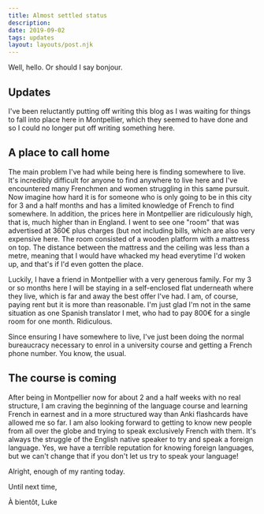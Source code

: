 ```yaml
---
title: Almost settled status
description:
date: 2019-09-02
tags: updates
layout: layouts/post.njk
---
```

Well, hello. Or should I say bonjour.

## Updates

I've been reluctantly putting off writing this blog as I was waiting for things to fall into place here in Montpellier, which they seemed to have done and so I could no longer put off writing something here.

## A place to call home

The main problem I've had while being here is finding somewhere to live. It's incredibly difficult for anyone to find anywhere to live here and I've encountered many Frenchmen and women struggling in this same pursuit. Now imagine how hard it is for someone who is only going to be in this city for 3 and a half months and has a limited knowledge of French to find somewhere. In addition, the prices here in Montpellier are ridiculously high, that is, much higher than in England. I went to see one "room" that was advertised at 360€ plus charges (but not including bills, which are also very expensive here. The room consisted of a wooden platform with a mattress on top. The distance between the mattress and the ceiling was less than a metre, meaning that I would have whacked my head everytime I'd woken up, and that's if I'd even gotten the place.

Luckily, I have a friend in Montpellier with a very generous family. For my 3 or so months here I will be staying in a self-enclosed flat underneath where they live, which is far and away the best offer I've had. I am, of course, paying rent but it is more than reasonable. I'm just glad I'm not in the same situation as one Spanish translator I met, who had to pay 800€ for a single room for one month. Ridiculous.

Since ensuring I have somewhere to live, I've just been doing the normal bureaucracy necessary to enrol in a university course and getting a French phone number. You know, the usual.

## The course is coming

After being in Montpellier now for about 2 and a half weeks with no real structure, I am craving the beginning of the language course and learning French in earnest and in a more structured way than Anki flashcards have allowed me so far. I am also looking forward to getting to know new people from all over the globe and trying to speak exclusively French with them. It's always the struggle of the English native speaker to try and speak a foreign language. Yes, we have a terrible reputation for knowing foreign languages, but we can't change that if you don't let us try to speak your language!

Alright, enough of my ranting today.

Until next time,

À bientôt,
Luke
